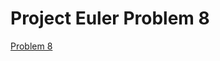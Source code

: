 # Project Euler Problem 8

[Problem 8][link]

[link]: https://projecteuler.net/problem=8 "Problem 8"


